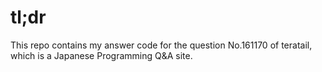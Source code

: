 # tl;dr

This repo contains my answer code for the question No.161170 of teratail, which is a Japanese Programming Q&A site.
